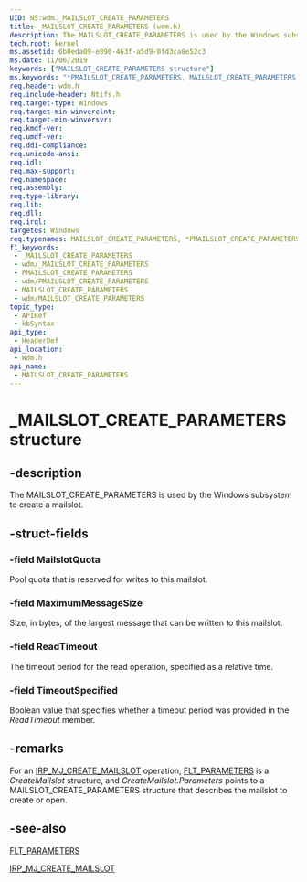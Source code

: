 ```yaml
---
UID: NS:wdm._MAILSLOT_CREATE_PARAMETERS
title: _MAILSLOT_CREATE_PARAMETERS (wdm.h)
description: The MAILSLOT_CREATE_PARAMETERS is used by the Windows subsystem to create a mailslot.
tech.root: kernel
ms.assetid: 6b0eda09-e890-463f-a5d9-0fd3ca8e52c3
ms.date: 11/06/2019
keywords: ["MAILSLOT_CREATE_PARAMETERS structure"]
ms.keywords: "*PMAILSLOT_CREATE_PARAMETERS, MAILSLOT_CREATE_PARAMETERS, MAILSLOT_CREATE_PARAMETERS structure"
req.header: wdm.h
req.include-header: Ntifs.h
req.target-type: Windows
req.target-min-winverclnt: 
req.target-min-winversvr: 
req.kmdf-ver: 
req.umdf-ver: 
req.ddi-compliance: 
req.unicode-ansi: 
req.idl: 
req.max-support: 
req.namespace: 
req.assembly: 
req.type-library: 
req.lib: 
req.dll: 
req.irql: 
targetos: Windows
req.typenames: MAILSLOT_CREATE_PARAMETERS, *PMAILSLOT_CREATE_PARAMETERS
f1_keywords:
 - _MAILSLOT_CREATE_PARAMETERS
 - wdm/_MAILSLOT_CREATE_PARAMETERS
 - PMAILSLOT_CREATE_PARAMETERS
 - wdm/PMAILSLOT_CREATE_PARAMETERS
 - MAILSLOT_CREATE_PARAMETERS
 - wdm/MAILSLOT_CREATE_PARAMETERS
topic_type:
 - APIRef
 - kbSyntax
api_type:
 - HeaderDef
api_location:
 - Wdm.h
api_name:
 - MAILSLOT_CREATE_PARAMETERS
---
```


# _MAILSLOT_CREATE_PARAMETERS structure


## -description

 The MAILSLOT_CREATE_PARAMETERS is used by the Windows subsystem to create a mailslot.

## -struct-fields

### -field MailslotQuota

Pool quota that is reserved for writes to this mailslot.

### -field MaximumMessageSize

Size, in bytes, of the largest message that can be written to this mailslot.

### -field ReadTimeout

The timeout period for the read operation, specified as a relative time.

### -field TimeoutSpecified

Boolean value that specifies whether a timeout period was provided in the *ReadTimeout* member.

## -remarks

For an [IRP_MJ_CREATE_MAILSLOT](https://docs.microsoft.com/windows-hardware/drivers/ifs/irp-mj-create-mailslot) operation, [FLT_PARAMETERS](https://docs.microsoft.com/windows-hardware/drivers/ddi/fltkernel/ns-fltkernel-_flt_parameters) is a *CreateMailslot* structure, and *CreateMailslot.Parameters* points to a MAILSLOT_CREATE_PARAMETERS structure that describes the mailslot to create or open.

## -see-also

[FLT_PARAMETERS](https://docs.microsoft.com/windows-hardware/drivers/ddi/fltkernel/ns-fltkernel-_flt_parameters)

[IRP_MJ_CREATE_MAILSLOT](https://docs.microsoft.com/windows-hardware/drivers/ifs/irp-mj-create-mailslot)

